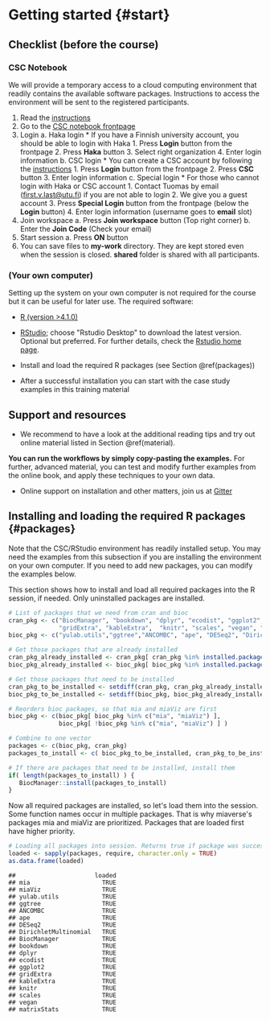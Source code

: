 # Getting started {#start}

## Checklist (before the course)

### CSC Notebook

We will provide a temporary access to a cloud computing environment
that readily contains the available software packages. Instructions to access 
the environment will be sent to the registered participants. 

1. Read the [instructions](https://docs.csc.fi/cloud/csc_notebooks/guide_for_students/)
2. Go to the [CSC notebook frontpage](https://notebooks-beta.rahtiapp.fi/welcome)
3. Login
    a. Haka login
        * If you have a Finnish university account, you should be able to login with Haka
        1. Press **Login** button from the frontpage
        2. Press **Haka** button
        3. Select right organization
        4. Enter login information
    b. CSC login
        * You can create a CSC account by following the [instructions](https://research.csc.fi/accounts-and-projects)
        1. Press **Login** button from the frontpage
        2. Press **CSC** button
        3. Enter login information
    c. Special login
        * For those who cannot login with Haka or CSC account
        1. Contact Tuomas by email (first.v.last@utu.fi)  if you are not able to login
        2. We give you a guest account
        3. Press **Special Login** button from the frontpage (below the **Login** button)
        4. Enter login information (username goes to **email** slot)
4. Join workspace
    a. Press **Join workspace** button (Top right corner)
    b. Enter the **Join Code** (Check your email)
5. Start session
    a. Press **ON** button
6. You can save files to **my-work** directory. They are kept stored even when the session is closed. **shared** folder is shared with all participants.

    
### (Your own computer)

Setting up the system on your own computer is not required for the
course but it can be useful for later use. The required software:

* [R (version >4.1.0)](https://www.r-project.org/) 

* [RStudio](https://www.rstudio.com/products/rstudio/download/);
  choose "Rstudio Desktop" to download the latest version. Optional
  but preferred. For further details, check the [Rstudio home
  page](https://www.rstudio.com/).

* Install and load the required R packages (see Section \@ref(packages))

* After a successful installation you can start with the
  case study examples in this training material


## Support and resources

 * We recommend to have a look at the additional reading tips and try out online material listed in Section \@ref(material).

**You can run the workflows by simply copy-pasting the examples.** For
further, advanced material, you can test and modify further examples
from the online book, and apply these techniques to your own data.

 * Online support on installation and other matters, join us at [Gitter](https://gitter.im/microbiome/miaverse?utm_source=badge&utm_medium=badge&utm_campaign=pr-badge&utm_content=badge)


## Installing and loading the required R packages {#packages}

Note that the CSC/RStudio environment has readily installed setup. You
may need the examples from this subsection if you are installing the
environment on your own computer. If you need to add new packages, you
can modify the examples below.

This section shows how to install and load all required packages into
the R session, if needed. Only uninstalled packages are installed.


```r
# List of packages that we need from cran and bioc 
cran_pkg <- c("BiocManager", "bookdown", "dplyr", "ecodist", "ggplot2", 
              "gridExtra", "kableExtra",  "knitr", "scales", "vegan", "matrixStats")
bioc_pkg <- c("yulab.utils","ggtree","ANCOMBC", "ape", "DESeq2", "DirichletMultinomial", "mia", "miaViz")

# Get those packages that are already installed
cran_pkg_already_installed <- cran_pkg[ cran_pkg %in% installed.packages() ]
bioc_pkg_already_installed <- bioc_pkg[ bioc_pkg %in% installed.packages() ]

# Get those packages that need to be installed
cran_pkg_to_be_installed <- setdiff(cran_pkg, cran_pkg_already_installed)
bioc_pkg_to_be_installed <- setdiff(bioc_pkg, bioc_pkg_already_installed)

# Reorders bioc packages, so that mia and miaViz are first
bioc_pkg <- c(bioc_pkg[ bioc_pkg %in% c("mia", "miaViz") ], 
              bioc_pkg[ !bioc_pkg %in% c("mia", "miaViz") ] ) 

# Combine to one vector
packages <- c(bioc_pkg, cran_pkg)
packages_to_install <- c( bioc_pkg_to_be_installed, cran_pkg_to_be_installed )
```


```r
# If there are packages that need to be installed, install them 
if( length(packages_to_install) ) {
   BiocManager::install(packages_to_install)
}
```

Now all required packages are installed, so let's load them into the session.
Some function names occur in multiple packages. That is why miaverse's packages
mia and miaViz are prioritized. Packages that are loaded first have higher priority.


```r
# Loading all packages into session. Returns true if package was successfully loaded.
loaded <- sapply(packages, require, character.only = TRUE)
as.data.frame(loaded)
```

```
##                      loaded
## mia                    TRUE
## miaViz                 TRUE
## yulab.utils            TRUE
## ggtree                 TRUE
## ANCOMBC                TRUE
## ape                    TRUE
## DESeq2                 TRUE
## DirichletMultinomial   TRUE
## BiocManager            TRUE
## bookdown               TRUE
## dplyr                  TRUE
## ecodist                TRUE
## ggplot2                TRUE
## gridExtra              TRUE
## kableExtra             TRUE
## knitr                  TRUE
## scales                 TRUE
## vegan                  TRUE
## matrixStats            TRUE
```

